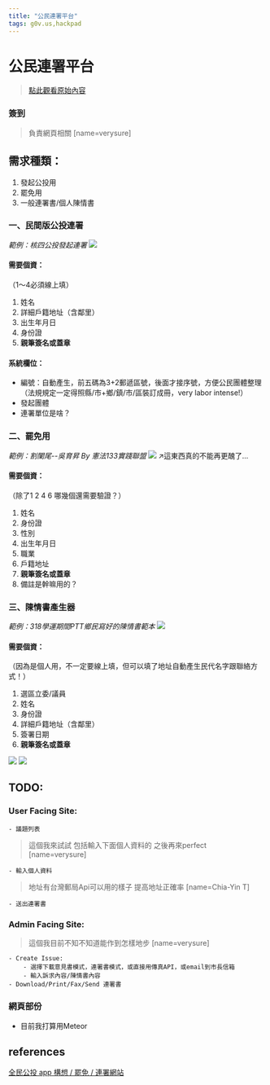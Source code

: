 ```yaml
---
title: "公民連署平台"
tags: g0v.us,hackpad
---
```


# 公民連署平台

> [點此觀看原始內容](https://g0v.hackpad.tw/s3bij8M6Ypx)


### 簽到

> 負責網頁相關
> [name=verysure]




## 需求種類：

1.  發起公投用
2.  罷免用
3.  一般連署書/個人陳情書


### 一、民間版公投連署

_範例：核四公投發起連署_
![](https://g0vhackmd.blob.core.windows.net/g0v-hackmd-images/upload_4324ef4a427dd931af4f1df3cea2f8aa)
#### 需要個資：

（1～4必須線上填）
1.  姓名
2.  詳細戶籍地址（含鄰里）
3.  出生年月日
4.  身份證
5.  **親筆簽名或蓋章**

#### 系統欄位：

- 編號：自動產生，前五碼為3+2郵遞區號，後面才接序號，方便公民團體整理（法規規定一定得照縣/市+鄉/鎮/市/區裝訂成冊，very labor intense!）
- 發起團體
- 連署單位是啥？


### 二、罷免用

_範例：割闌尾--吳育昇 By 憲法133實踐聯盟_
![](https://g0vhackmd.blob.core.windows.net/g0v-hackmd-images/upload_52123f15c20c92c7b30415d07b2f3e95)
↗這東西真的不能再更醜了…

#### 需要個資：

（除了1 2 4 6 哪幾個還需要驗證？）
1.  姓名
2.  身份證
3.  性別
4.  出生年月日
5.  職業
6.  戶籍地址
7.  **親筆簽名或蓋章**
8.  備註是幹嘛用的？

### 三、陳情書產生器

_範例：318學運期間PTT鄉民寫好的陳情書範本_
![](https://g0vhackmd.blob.core.windows.net/g0v-hackmd-images/upload_3cac8dbfdaa9c398e19356da1db946d9)
#### 需要個資：

（因為是個人用，不一定要線上填，但可以填了地址自動產生民代名字跟聯絡方式！）
1.  選區立委/議員
2.  姓名
3.  身份證
4.  詳細戶籍地址（含鄰里）
5.  簽署日期
6.  **親筆簽名或蓋章**

![](https://g0vhackmd.blob.core.windows.net/g0v-hackmd-images/upload_db55b56bfaa913080487f587d9c7b900)
![](https://g0vhackmd.blob.core.windows.net/g0v-hackmd-images/upload_cb73e0fe9de18dab46acdebc612a63ea)

## TODO:

### User Facing Site:

    - 議題列表
> 這個我來試試 包括輸入下面個人資料的 之後再來perfect
> [name=verysure]

    - 輸入個人資料
> 地址有台灣郵局Api可以用的樣子 提高地址正確率
> [name=Chia-Yin T]

    - 送出連署書

### Admin Facing Site:

> 這個我目前不知不知道能作到怎樣地步
> [name=verysure]

    - Create Issue:
        - 選擇下載意見書模式，連署書模式，或直接用傳真API，或email到市長信箱
        - 輸入訴求內容/陳情書內容
    - Download/Print/Fax/Send 連署書

### 網頁部份

- 目前我打算用Meteor


## references

[全民公投 app 構想 / 罷免 / 連署網站](https://g0v.hackpad.tw/-app--cbeSqmtPCjX)



